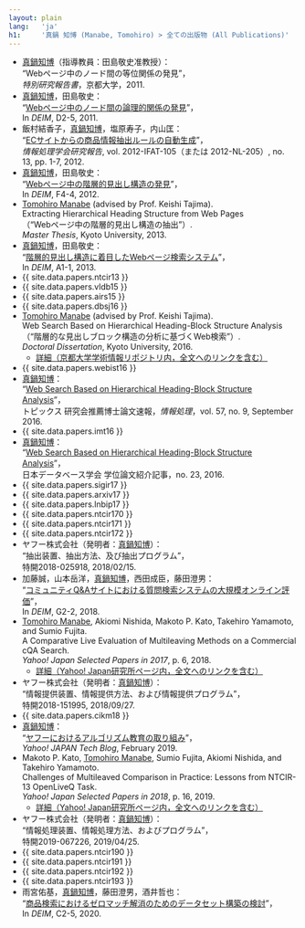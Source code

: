 ```yaml
---
layout: plain
lang:   'ja'
h1:     '真鍋 知博 (Manabe, Tomohiro) > 全ての出版物 (All Publications)'
---
```


*   <u>真鍋知博</u>（指導教員：田島敬史准教授）：<br />“Webページ中のノード間の等位関係の発見”，<br />_特別研究報告書_，京都大学，2011.
*   <u>真鍋知博</u>，田島敬史：<br />“[Webページ中のノード間の論理的関係の発見](http://db-event.jpn.org/deim2011/proceedings/pdf/d2-5.pdf)”，<br />In _DEIM_, D2-5, 2011.
*   飯村結香子，<u>真鍋知博</u>，塩原寿子，内山匡：<br />“[ECサイトからの商品情報抽出ルールの自動生成](https://ipsj.ixsq.nii.ac.jp/ej/?action=repository_uri&item_id=80111&file_id=1&file_no=1)”，<br />_情報処理学会研究報告_, vol. 2012-IFAT-105（または 2012-NL-205）, no. 13, pp. 1-7, 2012.
*   <u>真鍋知博</u>，田島敬史：<br />“[Webページ中の階層的見出し構造の発見](http://db-event.jpn.org/deim2012/proceedings/final-pdf/f4-4.pdf)”，<br />In _DEIM_, F4-4, 2012.
*   <u>Tomohiro Manabe</u> (advised by Prof. Keishi Tajima).<br />Extracting Hierarchical Heading Structure from Web Pages<br />（“Webページ中の階層的見出し構造の抽出”）.<br />_Master Thesis_, Kyoto University, 2013.
*   <u>真鍋知博</u>，田島敬史：<br />“[階層的見出し構造に着目したWebページ検索システム](http://db-event.jpn.org/deim2013/proceedings/pdf/a1-1.pdf)”，<br />In _DEIM_, A1-1, 2013.
*   {{ site.data.papers.ntcir13 }}
*   {{ site.data.papers.vldb15 }}
*   {{ site.data.papers.airs15 }}
*   {{ site.data.papers.dbsj16 }}
*   <u>Tomohiro Manabe</u> (advised by Prof. Keishi Tajima).<br />Web Search Based on Hierarchical Heading-Block Structure Analysis<br />（“階層的な見出しブロック構造の分析に基づくWeb検索”）.<br />_Doctoral Dissertation_, Kyoto University, 2016.
    * [詳細（京都大学学術情報リポジトリ内，全文へのリンクを含む）](http://repository.kulib.kyoto-u.ac.jp/dspace/handle/2433/215681?locale=ja)
*    {{ site.data.papers.webist16 }}
*   <u>真鍋知博</u>：<br />“[Web Search Based on Hierarchical Heading-Block Structure Analysis](http://www.ipsj.or.jp/magazine/hakase/2015/DBS04.html)”，<br />トピックス 研究会推薦博士論文速報，_情報処理_，vol. 57, no. 9, September 2016.
*    {{ site.data.papers.imt16 }}
*   <u>真鍋知博</u>：<br />“[Web Search Based on Hierarchical Heading-Block Structure Analysis](http://dbsj.org/dissertation/2016/5665/)”，<br />日本データベース学会 学位論文紹介記事，no. 23, 2016.
*    {{ site.data.papers.sigir17 }}
*    {{ site.data.papers.arxiv17 }}
*    {{ site.data.papers.lnbip17 }}
*    {{ site.data.papers.ntcir170 }}
*    {{ site.data.papers.ntcir171 }}
*    {{ site.data.papers.ntcir172 }}
*   ヤフー株式会社（発明者：<u>真鍋知博</u>）：<br />“抽出装置、抽出方法、及び抽出プログラム”，<br />特開2018-025918, 2018/02/15.
*   加藤誠，山本岳洋，<u>真鍋知博</u>，西田成臣，藤田澄男：<br />“[コミュニティQ&Aサイトにおける質問検索システムの大規模オンライン評価](http://db-event.jpn.org/deim2018/data/papers/384.pdf)”，<br />In _DEIM_, G2-2, 2018.
*   <u>Tomohiro Manabe</u>, Akiomi Nishida, Makoto P. Kato, Takehiro Yamamoto, and Sumio Fujita.<br />A Comparative Live Evaluation of Multileaving Methods on a Commercial cQA Search.<br />_Yahoo! Japan Selected Papers in 2017_, p. 6, 2018.
    *   [詳細（Yahoo! Japan研究所ページ内，全文へのリンクを含む）](https://research-lab.yahoo.co.jp/topics/20180401_yjselectedpapers2017.html)
*   ヤフー株式会社（発明者：<u>真鍋知博</u>）：<br />“情報提供装置、情報提供方法、および情報提供プログラム”，<br />特開2018-151995, 2018/09/27.
*    {{ site.data.papers.cikm18 }}
*   <u>真鍋知博</u>：<br />“[ヤフーにおけるアルゴリズム教育の取り組み](https://techblog.yahoo.co.jp/programming/lectures-on-algorithms-at-yahoo-japan/)”，<br />_Yahoo! JAPAN Tech Blog_, February 2019.
*   Makoto P. Kato, <u>Tomohiro Manabe</u>, Sumio Fujita, Akiomi Nishida, and Takehiro Yamamoto.<br />
    Challenges of Multileaved Comparison in Practice: Lessons from NTCIR-13 OpenLiveQ Task.<br />_Yahoo! Japan Selected Papers in 2018_, p. 16, 2019.
    *   [詳細（Yahoo! Japan研究所ページ内，全文へのリンクを含む）](https://research-lab.yahoo.co.jp/topics/20190301_yjselectedpapers2018.html)
*   ヤフー株式会社（発明者：<u>真鍋知博</u>）：<br />“情報処理装置、情報処理方法、およびプログラム”，<br />特開2019-067226, 2019/04/25.
*    {{ site.data.papers.ntcir190 }}
*    {{ site.data.papers.ntcir191 }}
*    {{ site.data.papers.ntcir192 }}
*    {{ site.data.papers.ntcir193 }}
*   雨宮佑基，<u>真鍋知博</u>，藤田澄男，酒井哲也：<br />“[商品検索におけるゼロマッチ解消のためのデータセット構築の検討](https://proceedings-of-deim.github.io/DEIM2020/papers/C2-5.pdf)”，<br />In _DEIM_, C2-5, 2020.
